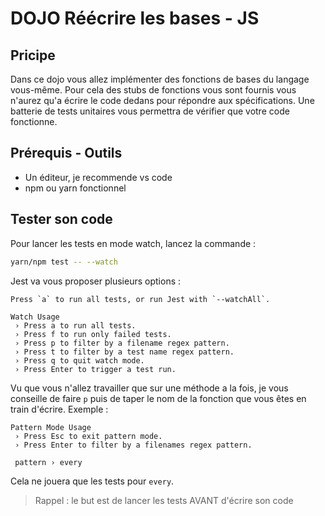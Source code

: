 # DOJO Réécrire les bases - JS

## Pricipe

Dans ce dojo vous allez implémenter des fonctions de bases du langage vous-même. Pour cela des stubs de fonctions vous sont fournis vous n'aurez qu'a écrire le code dedans pour répondre aux spécifications. Une batterie de tests unitaires vous permettra de vérifier que votre code fonctionne.

## Prérequis - Outils

- Un éditeur, je recommende vs code
- npm ou yarn fonctionnel

## Tester son code

Pour lancer les tests en mode watch, lancez la commande :

```bash
yarn/npm test -- --watch
```

Jest va vous proposer plusieurs options :

```
Press `a` to run all tests, or run Jest with `--watchAll`.

Watch Usage
 › Press a to run all tests.
 › Press f to run only failed tests.
 › Press p to filter by a filename regex pattern.
 › Press t to filter by a test name regex pattern.
 › Press q to quit watch mode.
 › Press Enter to trigger a test run.
```

Vu que vous n'allez travailler que sur une méthode a la fois, je vous conseille de faire `p` puis de taper le nom de la fonction que vous êtes en train d'écrire.
Exemple :

```
Pattern Mode Usage
 › Press Esc to exit pattern mode.
 › Press Enter to filter by a filenames regex pattern.

 pattern › every
```

Cela ne jouera que les tests pour `every`.

> Rappel : le but est de lancer les tests AVANT d'écrire son code
